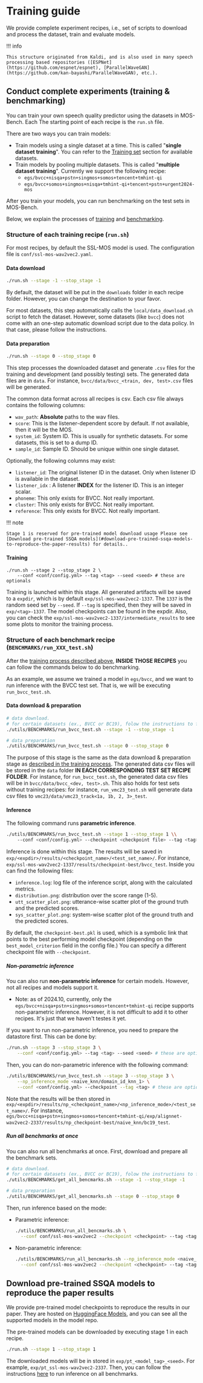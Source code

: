 # Training guide

We provide complete experiment recipes, i.e., set of scripts to download and process the dataset, train and evaluate models.

!!! info

    This structure originated from Kaldi, and is also used in many speech processing based repositories ([ESPNet](https://github.com/espnet/espnet), [ParallelWaveGAN](https://github.com/kan-bayashi/ParallelWaveGAN), etc.).

## Conduct complete experiments (training & benchmarking)

You can train your own speech quality predictor using the datasets in MOS-Bench. Each The starting point of each recipe is the `run.sh` file.

There are two ways you can train models:
- Train models using a single dataset at a time. This is called "**single dataset training**". You can refer to the [Training set](mos-bench.md) section for available datasets.
- Train models by pooling multiple datasets. This is called "**multiple dataset training**". Currently we support the following recipe:
    - `egs/bvcc+nisqa+pstn+singmos+somos+tencent+tmhint-qi`
    - `egs/bvcc+somos+singmos+nisqa+tmhint-qi+tencent+pstn+urgent2024-mos`

After you train your models, you can run benchmarking on the test sets in MOS-Bench.

Below, we explain the processes of [training](#structure-of-each-training-recipe-runsh) and [benchmarking](#structure-of-each-benchmark-recipe-benchmarksrun_xxx_testsh).

### Structure of each training recipe (`run.sh`)

For most recipes, by default the SSL-MOS model is used. The configuration file is `conf/ssl-mos-wav2vec2.yaml`.

#### Data download

```bash
./run.sh --stage -1 --stop_stage -1
```

By default, the dataset will be put in the `downloads` folder in each recipe folder. However, you can change the destination to your favor.

For most datasets, this step automatically calls the `local/data_download.sh` script to fetch the dataset. However, some datasets (like `bvcc`) does not come with an one-step automatic download script due to the data policy. In that case, please follow the instructions.

#### Data preparation

```bash
./run.sh --stage 0 --stop_stage 0
```

This step processes the downloaded dataset and generate `.csv` files for the training and development (and possibly testing) sets. The generated data files are in `data`. For instance, `bvcc/data/bvcc_<train, dev, test>.csv` files will be generated.

The common data format across all recipes is csv. Each csv file always contains the following columns:

- `wav_path`: **Absolute** paths to the wav files.
- `score`: This is the listener-dependent score by default. If not available, then it will be the MOS.
- `system_id`: System ID. This is usually for synthetic datasets. For some datasets, this is set to a dump ID.
- `sample_id`: Sample ID. Should be unique within one single dataset.

Optionally, the following columns may exist:

- `listener_id`: The original listener ID in the dataset. Only when listener ID is available in the dataset.
- `listener_idx` : A listener **INDEX** for the listener ID. This is an integer scalar.
- `phoneme`: This only exists for BVCC. Not really important.
- `cluster`: This only exists for BVCC. Not really important.
- `reference`: This only exists for BVCC. Not really important.

!!! note

    Stage 1 is reserved for pre-trained model download usage Please see [Download pre-trained SSQA models](#download-pre-trained-ssqa-models-to-reproduce-the-paper-results) for details..

#### Training

```
./run.sh --stage 2 --stop_stage 2 \
    --conf <conf/config.yml> --tag <tag> --seed <seed> # these are optionals
```

Training is launched within this stage. All generated artifacts will be saved to a `expdir`, which is by default `exp/ssl-mos-wav2vec2-1337`. The `1337` is the random seed set by `--seed`. If `--tag` is specified, then they will be saved in `exp/<tag>-1337`. The model checkpoints can be found in the expdir.  Also, you can check the `exp/ssl-mos-wav2vec2-1337/intermediate_results` to see some plots to monitor the training process.

### Structure of each benchmark recipe (`BENCHMARKS/run_XXX_test.sh`)

After the [training process described above](#structure-of-each-training-recipe-runsh), **INSIDE THOSE RECIPES** you can follow the commands below to do benchmarking.

As an example, we assume we trained a model in `egs/bvcc`, and we want to run inference with the BVCC test set. That is, we will be executing `run_bvcc_test.sh`.

#### Data download & preparation

```bash
# data download.
# for certain datasets (ex., BVCC or BC19), folow the instructions to finish downloading.
./utils/BENCHMARKS/run_bvcc_test.sh --stage -1 --stop_stage -1

# data preparation
./utils/BENCHMARKS/run_bvcc_test.sh --stage 0 --stop_stage 0
```

The purpose of this stage is the same as the data download & preparation stage as [described in the training process](#structure-of-each-training-recipe-runsh). The generated data csv files will be stored in the `data` folder **IN EACH CORRESPONDING TEST SET RECIPE FOLDER**. For instance, for `run_bvcc_test.sh`, the generated data csv files will be in `bvcc/data/bvcc_<dev, test>.sh`. This also holds for test sets without training recipes: for instance, `run_vmc23_test.sh` will generate data csv files to `vmc23/data/vmc23_track<1a, 1b, 2, 3>_test`.

#### Inference

The following command runs **parametric inference**.

```bash
./utils/BENCHMARKS/run_bvcc_test.sh --stage 1 --stop_stage 1 \\
    --conf <conf/config.yml> --checkpoint <checkpoint file> --tag <tag> # these are optionals
```

Inference is done within this stage. The results will be saved in `exp/<expdir>/results/<checkpoint_name>/<test_set_name>/`. For instance, `exp/ssl-mos-wav2vec2-1337/results/checkpoint-best/bvcc_test`. Inside you can find the following files:

- `inference.log`: log file of the inference script, along with the calculated metrics.
- `distribution.png`: distribution over the score range (1-5).
- `utt_scatter_plot.png`: utterance-wise scatter plot of the ground truth and the predicted scores.
- `sys_scatter_plot.png`: system-wise scatter plot of the ground truth and the predicted scores.

By default, the `checkpoint-best.pkl` is used, which is a symbolic link that points to the best performing model checkpoint (depending on the `best_model_criterion` field in the config file.) You can specify a different checkpoint file with `--checkpoint`.

##### Non-parametric inference

You can also run **non-parametric inference** for certain models. However, not all recipes and models support it.
- Note: as of 2024.10, currently, only the `egs/bvcc+nisqa+pstn+singmos+somos+tencent+tmhint-qi` recipe supports non-parametric inference. However, it is not difficult to add it to other recipes. It's just that we haven't testes it yet.

If you want to run non-parametric inference, you need to prepare the datastore first. This can be done by:

```bash
./run.sh --stage 3 --stop_stage 3 \
    --conf <conf/config.yml> --tag <tag> --seed <seed> # these are optionals
```

Then, you can do non-parametric inference with the following command:

```bash
./utils/BENCHMARKS/run_bvcc_test.sh --stage 3 --stop_stage 3 \
    --np_inference_mode <naive_knn/domain_id_knn_1> \
    --conf <conf/config.yml> --checkpoint --tag <tag> # these are optionals
```

Note that the results will be then stored in `exp/<expdir>/results/np_<checkpoint_name>/<np_inference_mode>/<test_set_name>/`. For instance, `egs/bvcc+nisqa+pstn+singmos+somos+tencent+tmhint-qi/exp/alignnet-wav2vec2-2337/results/np_checkpoint-best/naive_knn/bc19_test`.

##### Run all benchmarks at once

You can also run all benchmarks at once. First, download and prepare all the benchmark sets.

```bash
# data download.
# for certain datasets (ex., BVCC or BC19), folow the instructions to finish downloading.
./utils/BENCHMARKS/get_all_bencmarks.sh --stage -1 --stop_stage -1

# data preparation
./utils/BENCHMARKS/get_all_bencmarks.sh --stage 0 --stop_stage 0
```

Then, run inference based on the mode:
- Parametric inference:
  ```bash
  ./utils/BENCHMARKS/run_all_bencmarks.sh \
    --conf conf/ssl-mos-wav2vec2 --checkpoint <checkpoint> --tag <tag> --seed <seed>  # these are optionals
  ```
- Non-parametric inference:

  ```bash
  ./utils/BENCHMARKS/run_all_bencmarks.sh --np_inference_mode <naive_knn/domain_id_knn_1> \
    --conf conf/ssl-mos-wav2vec2 --checkpoint <checkpoint> --tag <tag> --seed <seed>  # these are optionals
  ```

## Download pre-trained SSQA models to reproduce the paper results

We provide pre-trained model checkpoints to reproduce the results in our paper. They are hosted on [HuggingFace Models](https://huggingface.co/unilight/sheet-models), and you can see all the supported models in the model repo.

The pre-trained models can be downloaded by executing stage 1 in each recipe.

```bash
./run.sh --stage 1 --stop_stage 1
```

The downloaded models will be in stored in `exp/pt_<model_tag>_<seed>`. For example, `exp/pt_ssl-mos-wav2vec2-2337`. Then, you can follow the instructions [here](#structure-of-each-benchmark-recipe-benchmarksrun_xxx_testsh) to run inference on all benchmarks.